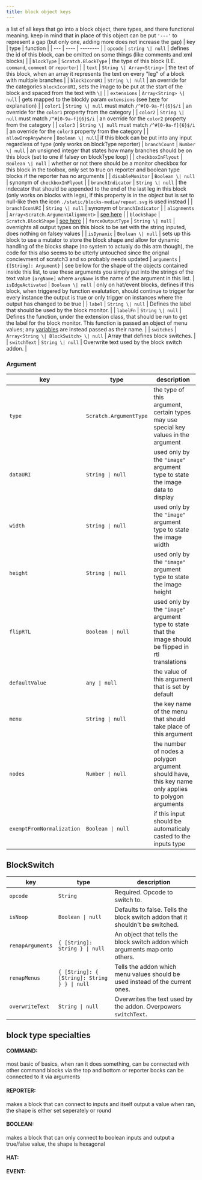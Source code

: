 ```yaml
---
title: block object keys
---
```


a list of all keys that go into a block object, there types, and there functional meaning.
keep in mind that in place of this object can be put `'---'` to represent a gap (but only one, adding more does not increase the gap)
| key | type | function |
| --- | ---- | -------- |
| `opcode` | `string \| null` | defines the id of this block, can be omitted on some things (like comments and xml blocks) |
| `blockType` | `Scratch.BlockType` | the type of this block (I.E. `command`, `comment` or `reporter`) |
| `text` | `String \| Array<String>` | the text of this block, when an array it represents the text on every "leg" of a block with multiple branches |
| `blockIconURI` | `String \| null` | an override for the categories `blockIconURI`, sets the image to be put at the start of the block and spaced from the text with `\|` |
| `extensions` | `Array<String> \| null` | gets mapped to the blockly param `extensions` (see [here](https://developers.google.com/blockly/guides/create-custom-blocks/extensions#extensions) for explanation) |
| `color1` | `String \| null` must match `/^#[0-9a-f]{6}$/i` | an override for the `color1` property from the category |
| `color2` | `String \| null` must match `/^#[0-9a-f]{6}$/i` | an override for the `color2` property from the category |
| `color3` | `String \| null` must match `/^#[0-9a-f]{6}$/i` | an override for the `color3` property from the category |
| `allowDropAnywhere` | `Boolean \| null`| if this block can be put into any input regardless of type (only works on blockType reporter)
| `branchCount` | `Number \| null` | an unsigned integer that states how many branches should be on this block (set to one if falsey on blockType loop) |
| `checkboxInFlyout` | `Boolean \| null` | whether or not there should be a monitor checkbox for this block in the toolbox, only set to true on reporter and boolean type blocks if the reporter has no arguments |
| `disableMonitor` | `Boolean \| null` | synonym of `checkboxInFlyout` |
| `branchIndicator` | `String \| null` | the indecator that should be appended to the end of the last leg in this block (only works on blocks with legs), if this property is in the object but is set to null-like then the icon `./static/blocks-media/repeat.svg` is used instead |
| `branchIconURI` | `String \| null` | synonym of `branchIndicator` |
| `alignments` | `Array<Scratch.ArgumentAlignment>` | [see here](/development/extensions/api/blocks/alignments) |
| `blockShape` | `Scratch.BlockShape` | [see here](/development/extensions/api/blocks/blockshape) |
| `forceOutputType` | `String \| null` | overrights all output types on this block to be set with the string inputed, does nothing on falsey values |
| `isDynamic` | `Boolean \| null` | sets up this block to use a mutator to store the block shape and allow for dynamic handling of the blocks shape (no system to actualy do this atm though), the code for this also seems to be utterly untouched since the orignal concievment of scratch3 and so probably needs updated
| `arguments` | `{[String]: Argument}` | see bellow for the shape of the objects contained inside this list, to use these arguments you simply put into the strings of the text value `[argName]` where `argName` is the name of the argument in this list.
| `isEdgeActivated` | `Boolean \| null` | only on hat/event blocks, defines if this block, when triggered by function evalutation, should continue to trigger for every instance the output is true or only trigger on instances where the output has changed to be true |
| `label` | `String \| null` | Defines the label that should be used by the block monitor. |
| `labelFn` | `String \| null` | Defines the function, under the extension class, that should be run to get the label for the block monitor. This function is passed an object of menu values; any [variables](development/extensions/api/custom-variables) are instead passed as their name. |
| `switches` | `Array<String \| BlockSwitch> \| null` | Array that defines block switches. |
| `switchText` | `String \| null` | Overwrite text used by the block switch addon. |

### Argument
| key | type | description |
| --- | ---- | ----------- |
| `type` | `Scratch.ArgumentType` | the type of this argument, certain types may use special key values in the argument |
| `dataURI` | `String \| null` | used only by the `"image"` argument type to state the image data to display |
| `width` | `String \| null` | used only by the `"image"` argument type to state the image width |
| `height` | `String \| null` | used only by the `"image"` argument type to state the image height |
| `flipRTL` | `Boolean \| null` | used only by the `"image"` argument type to state that the image should be flipped in rtl translations |
| `defaultValue` | `any \| null` | the value of this argument that is set by default |
| `menu` | `String \| null` | the key name of the menu that should take place of this argument |
| `nodes` | `Number \| null` | the number of nodes a polygon argument should have, this key name only applies to polygon arguments |
| `exemptFromNormalization` | `Boolean \| null` | if this input should be automaticaly casted to the inputs type |

## BlockSwitch

| key | type | description |
| --- | ---- | ----------- |
| `opcode` | `String` | Required. Opcode to switch to.
| `isNoop` | `Boolean \| null` | Defaults to false. Tells the block switch addon that it shouldn't be switched. |
| `remapArguments` | `{ [String]: String } \| null` | An object that tells the block switch addon which arguments map onto others. |
| `remapMenus` | `{ [String]: { [String]: String } } \| null` | Tells the addon which menu values should be used instead of the current ones. |
| `overwriteText` | `String \| null` | Overwrites the text used by the addon. Overpowers `switchText`. |

## block type specialties
#### COMMAND:
most basic of basics, when ran it does something, can be connected with other command blocks via the top and bottom or reporter bocks can be connected to it via arguments
#### REPORTER:
makes a block that can connect to inputs and itself output a value when ran, the shape is either set seperately or round
#### BOOLEAN:
makes a block that can only connect to boolean inputs and output a true/false value, the shape is hexagonal
#### HAT:
#### EVENT:
